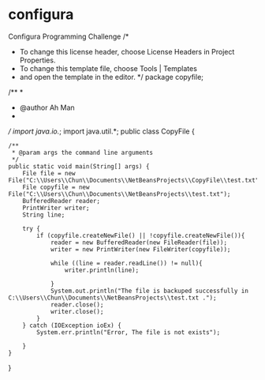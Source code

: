 # configura
Configura Programming Challenge
/*
 * To change this license header, choose License Headers in Project Properties.
 * To change this template file, choose Tools | Templates
 * and open the template in the editor.
 */
package copyfile;

/**
 *
 * @author Ah Man
 * 
 */
import java.io.*;
import java.util.*;
public class CopyFile {

    /**
     * @param args the command line arguments
     */
    public static void main(String[] args) {
        File file = new File("C:\\Users\\Chun\\Documents\\NetBeansProjects\\CopyFile\\test.txt");
        File copyfile = new File("C:\\Users\\Chun\\Documents\\NetBeansProjects\\test.txt");
        BufferedReader reader;
        PrintWriter writer;
        String line;
        
        try {
            if (copyfile.createNewFile() || !copyfile.createNewFile()){
                reader = new BufferedReader(new FileReader(file));
                writer = new PrintWriter(new FileWriter(copyfile));
                
                while ((line = reader.readLine()) != null){
                    writer.println(line);
                    
                }
                System.out.println("The file is backuped successfully in C:\\Users\\Chun\\Documents\\NetBeansProjects\\test.txt .");
                reader.close();
                writer.close();
            }
        } catch (IOException ioEx) {
            System.err.println("Error, The file is not exists");
            
        }
    }
    
}
